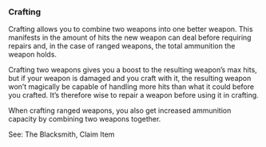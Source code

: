 ### Crafting
Crafting allows you to combine two weapons into one better weapon. This manifests in the amount of hits the new
  weapon can deal before requiring repairs and, in the case of ranged weapons, the total ammunition the weapon
  holds.

Crafting two weapons gives you a boost to the resulting weapon’s max hits, but if your weapon is damaged and you
  craft with it, the resulting weapon won’t magically be capable of handling more hits than what it could before you
  crafted. It’s therefore wise to repair a weapon before using it in crafting.

When crafting ranged weapons, you also get increased ammunition capacity by combining two weapons together.

See: The Blacksmith, Claim Item


